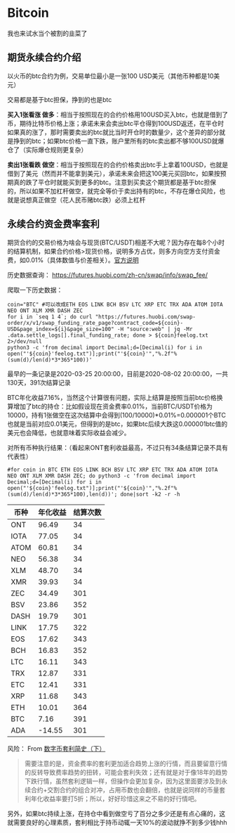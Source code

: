 # Bitcoin

我也来试水当个被割的韭菜了

## 期货永续合约介绍

以火币的btc合约为例，交易单位最小是一张100 USD美元（其他币种都是10美元）

交易都是基于btc担保，挣到的也是btc

**买入1张看涨 做多**：相当于按照现在的合约价格用100USD买入btc，也就是借到了币，期待比特币价格上涨；承诺未来会卖出btc平仓得到100USD返还，在平仓时如果真的涨了，那时需要卖出的btc就比当时开仓时的数量少，这个差异的部分就是挣到的btc；如果btc价格一直下跌，账户里所有的btc卖出都不够100USD就爆仓了（实际爆仓规则更复杂）

**卖出1张看跌 做空**：相当于按照现在的合约价格卖出btc手上拿着100USD，也就是借到了美元（然而并不能拿到美元），承诺未来会把这100美元买回btc，如果按预期真的跌了平仓时就能买到更多的btc。注意到买卖这个期货都是基于btc担保的，所以如果不加杠杆做空，就完全等价于卖出持有的btc，不存在爆仓风险，也就是说想真正做空（花人民币赌btc跌）必须上杠杆

## 永续合约资金费率套利

期货合约的交易价格为啥会与现货(BTC/USDT)相差不大呢？因为存在每8个小时的结算机制，如果合约价格>现货价格，说明多方占优，则多方向空方支付资金费，如0.01%（具体数值与价差相关）。[官方说明](https://huobiglobal.zendesk.com/hc/zh-cn/articles/900000106903)

历史数据查询： https://futures.huobi.com/zh-cn/swap/info/swap_fee/

爬取一下历史数据：

```
coin="BTC" #可以改成ETH EOS LINK BCH BSV LTC XRP ETC TRX ADA ATOM IOTA NEO ONT XLM XMR DASH ZEC
for i in `seq 1 4`; do curl "https://futures.huobi.com/swap-order/x/v1/swap_funding_rate_page?contract_code=${coin}-USD&page_index=${i}&page_size=100" -H "source:web" | jq -Mr .data.settle_logs[].final_funding_rate; done > ${coin}feelog.txt 2>/dev/null
python3 -c 'from decimal import Decimal;d=[Decimal(i) for i in open("'${coin}'feelog.txt")];print("'${coin}'","%.2f"%(sum(d)/len(d)*3*365*100))'
```

最早的一条记录是2020-03-25 20:00:00，目前是2020-08-02 20:00:00，一共130天，391次结算记录

BTC年化收益7.16%，当然这个计算很有问题，实际上结算是按照当前btc价格换算增加了btc的持仓：比如假设现在资金费率0.01%，当前BTC/USDT价格为10000，持有1张做空在这次结算中会得到(100/10000)*0.01%=0.000001个BTC也就是当前对应0.01美元，但得到的是btc，如果btc后续大跌这0.000001btc值的美元也会降低，也就意味着实际收益会减少。

对所有币种执行结果：（看起来ONT套利收益最高，不过只有34条结算记录不具有代表性）

```
#for coin in BTC ETH EOS LINK BCH BSV LTC XRP ETC TRX ADA ATOM IOTA NEO ONT XLM XMR DASH ZEC; do python3 -c 'from decimal import Decimal;d=[Decimal(i) for i in open("'${coin}'feelog.txt")];print("'${coin}'","%.2f"%(sum(d)/len(d)*3*365*100),len(d))'; done|sort -k2 -r -h
```

|币种|年化收益|结算次数|
|---|---|---|
|ONT|96.49|34|
|IOTA|77.05|34|
|ATOM|60.81|34|
|NEO|56.38|34|
|XLM|48.70|34|
|XMR|39.93|34|
|ZEC|34.49|301|
|BSV|23.86|352|
|DASH|19.79|301|
|LINK|17.75|322|
|EOS|17.62|343|
|BCH|16.83|352|
|LTC|16.11|343|
|TRX|12.87|331|
|ETC|12.41|331|
|XRP|11.68|343|
|ETH|10.01|364|
|BTC|7.16|391|
|ADA|-14.55|301


风险： From [数字币套利简史（下）](https://www.chainnode.com/post/391781)

>需要注意的是，资金费率的套利更加适合趋势上涨的行情，而且要留意行情的反转导致费率趋势的扭转，可能会套利失效；还有就是对于像18年的趋势下跌行情，虽然套利逻辑一样，但操作会更加复杂，因为这里面要涉及到永续合约+交割合约的组合对冲，占用币数也会翻倍，也就是说同样的币量套利年化收益率要打5折；所以，好好珍惜这来之不易的好行情吧。

另外，如果btc持续上涨，在持仓中看到做空亏了百分之多少还是有点心痛的，这就需要良好的心理素质，套利相比于持币动辄一天10%的波动就挣不到多少钱hhh

